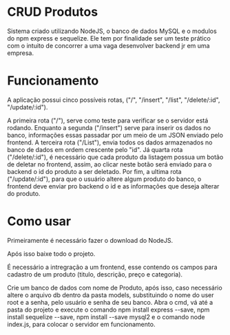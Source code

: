 # CRUD Produtos

 Sistema criado utilizando NodeJS, o banco de dados MySQL e o modulos do npm express e sequelize. Ele tem por finalidade ser um teste prático com o intuito de concorrer a uma vaga desenvolver backend jr em uma empresa. 
 
# Funcionamento
 A aplicação possui cinco possíveis rotas, ("/", "/insert", "/list", "/delete/:id", "/update/:id").

 A primeira rota ("/"), serve como teste para verificar se o servidor está rodando. Enquanto a segunda ("/insert") serve para inserir os dados no banco, informações essas passadar por um meio de um JSON enviado pelo frontend. A terceira rota ("/List"), envia todos os dados armazenados no banco de dados em ordem crescente pelo "id". Já quarta rota ("/delete/:id"), é necessário que cada produto da listagem possua um botão de deletar no frontend, assim, ao clicar neste botão será enviado para o backend o id do produto a ser deletado. Por fim, a ultima rota ("/update/:id"), para que o usuário altere algum produto do banco, o frontend deve enviar pro backend o id e as informações que deseja alterar do produto.
 
# Como usar
 Primeiramente é necessário fazer o download do NodeJS.

 Após isso baixe todo o projeto.

 É necessário a intregração a um frontend, esse contendo os campos para cadastro de um produto (titulo, descrição, preço e categoria).

 Crie um banco de dados com nome de Produto, após isso, caso necessário altere o arquivo db dentro da pasta models, substituindo o nome do user root e a senha, pelo usuário e senha de seu banco. Abra o cmd, vá até a pasta do projeto e execute o comando npm install express --save, npm install sequelize --save, npm install --save mysql2 e o comando node index.js, para colocar o servidor em funcionamento.
